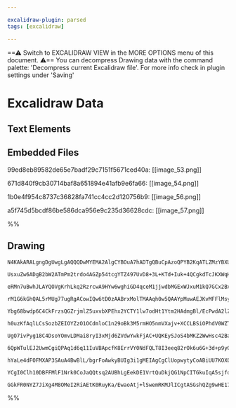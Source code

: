 ```yaml
---

excalidraw-plugin: parsed
tags: [excalidraw]

---
```

==⚠  Switch to EXCALIDRAW VIEW in the MORE OPTIONS menu of this document. ⚠== You can decompress Drawing data with the command palette: 'Decompress current Excalidraw file'. For more info check in plugin settings under 'Saving'


# Excalidraw Data
## Text Elements
## Embedded Files
99ed8eb89582de65e7badf29c7151f5671ced40a: [[image_53.png]]

671d840f9cb30714baf8a651894e41afb9e6fa66: [[image_54.png]]

1b0e4f954c8737c36828fa741cc4cc2d120756b9: [[image_56.png]]

a5f745d5bcdf86be586dca956e9c235d36628cdc: [[image_57.png]]

%%
## Drawing
```compressed-json
N4KAkARALgngDgUwgLgAQQQDwMYEMA2AlgCYBOuA7hADTgQBuCpAzoQPYB2KqATLZMzYBXUtiRoIACyhQ4zZAHoFAc0JRJQgEYA6bGwC2CgF7N6hbEcK4OCtptbErHALRY8RMpWdx8Q1TdIEfARcZgRmBShcZQUebQBWbQBGGjoghH0EDihmbgBtcDBQMBKIEm4IAH0AOQBmAC0AQQA2AGt8ABZa4gBNABkARQohRqSAWTYASVSSyFhECsJ9aKR+

UsxuZw6ADgB2bW2ATmPm2trdo4AGZp54tcgYTZ497UvD8+3L+KTd+Iuk+4QCgkdTcJKXWqHQGSBCEZTSMFJZqA6zKYLcS6A5hQUhsVoIADCbHwbFIFRx1mYcFwgWyM1Kmlw2FaylxQg4xCJJLJEgpHCpNKyUHpkAAZoR8PgAMqwdESQQeEUQbG4/EAdRBkm4fEKAhxeIQMpgcvQCvKgLZ8I44VyaABuogbGp2DUjztl0xDtZwjgk2IttQeQAuoDR

eRMn7uBwhJLAYQOVgKrhLkq2RzrcwA9HYw6wghiGD4qceM1jjwdbMGExWJxuM1kQ7GCx2BxqpwxGCOpceLVnp8K6VCMwACLpKD57iighhQGaYQcgCiwUy2SzMfwgKEcGIuHHBbtu2ezU+33i22ansrRA4rSj68BJOZE7QU/wM9zUSgQgDEEQHPjyhKuKwSRhIxz5tsCCaEcZ48MQCDNPECC7IyxCijwhzYLsSTfKKRbYWIxBdrgSrMO44iBrqYD2

rM1G6kGhQAL5rMUg77ugRgACowIQw6tD0zAABrxMolTMAAqh0w5QAAYpMuwAEJKvMFFlMsyirA6GxoFshz7DwHqXEk5aXLsELGXcDpuqgzjxB02iQucpk8L8kLXLcgLAsQoLur20KwvCwrupZlaoial6lCqBpcqS5LkPy1K0sKs5MiyaacsSsW8vFApJUBErSrKqlmgWWL6uqmramVqqGkVFQlamwhWjaYKAk6TKumCHqAt6W5+gGwahuGCCgag2

Ybg68bwdp6C4CkFrzsQGZrjmlZ5uxvbXPEhx2YCTY1lw7odHt1Ytm2HAdmgBl/EcPwdA2lZDqOwR7pO04ILOi1LhkQorRNlZbjur0HkeJ61B62y1A+8a3mg40PmwT7sa+75rZ+34VH+jgcIBoYSiN7EQM02HENsXaiphmjg9hHSMqK2y4IhSRHB0CAdEkuCipohwIVO9akeR+RUTRsxJPRTEsZNhM8MoYwLs4zgcH0kjYJxHQUAA4qKbCcQAUgAj

h0uzKfAqlLCsSozbZEIOYZzO1OCdmloC1n29oBk3M5rmHO5nmVXajv+XCCLBSiOPhdV0WZTy6B8rlQpKoyzK9RyMUx9AOWJQneOSkaJrKsS5ofjVGreVqV2R/iefFYXpUOpakjLa1DrtS6sBdRFkC9b6/r5CGDphrgEbsfDk0JjNEC4DwjXsktLVw/euYIM+qBJHpezPGZA6QPtLZ1tvVbNpw52XaguynLUkN7J3ZQjmOK8ox9DpzrP30rjkd6ra

UgO7ivPyg18C4DsoYOmvLDMai8ryI3xMjd6ZVdwYwkFjAC+UQKEySJoS4bMKZ2WwHsc42BajHmeFOXY7NsDYA6BQuCxlTJFm5gLAgFECi0RFiUMWswGIlGYoUVikBygSCMJIeo1RdYwGIPEDWlxRStEOAANTYAuAAEpITA2xpiAhUosdSmlKxW3uocbQHRjjvCOM0HYXRfgu24PdJI2gzI3GPA7L4Bi/Zly6thIOgVCwPVKGFCiN8or4jTnFSkWc

6QpWTulEJ2UwmCgiQPAq1d6q11IuVBApcfK8ErrVY0NdFQLT8I3eeq82rOk6u6G+3d+p9yGkPAmn9/qDnHkmWoM90wlNHmtZe7FmaHEcR6Q4x1GynVrGgc4J0j6tnbBRU4pxLjsxLHGO+L0H5wOfl9Zcv1Gmbm3L/Xph5zwniGZcc80Mbw7NAdAtZb4n5owQT+ZBONUENIkLgeIooyHxAkZobAaFzyaAQGeZoxA8A7WaAgTCPZvlEJuNsP52BGEm

hYaLe4dFOFMXAP3SAuA4BwBlL/bgrFoAwkyBUIg3i1gMEIAgCgClUopwytyCoABiUU7KOX0ggNgEQSVJjjn0DKGqMT0AsqSAgcV4quU8tIHygV9KomLRFRnOJeUqUyrlRkGSSS6rylSeq3lQp+UZCFQaTJ5dsmFG5Ya7IxrBXpOSXqgpVqNVGoFQAJSasUzMzdSiuttQKgA8uU9ulSDWyrdVqzgskh4SmsiFSA/qoB2pktGqUhAjAUQMuGzV+hOJ

YCgI0Clh10DBFFMlF1Nrk0CoJaQQtsq2AUBhLgEekDE1VrtQuDkjQG1NpCITGkuIqA5sjfoHtQ7uILAkOlLlZFcSSkEnWDoCblTYHnfgHo3BIRxHiO5Is4Jainl8RAIwbADBEsbAQIQFEOFgB4X6jtHrFpN2nYtLlrISDpszdqCKEAP3EBlAgOA3AV3/omPBLtuBNDBFgbcql/6RV8IgApYkhNSDKEZAACh4D8agvBcP4d2Hhy4CQACUSp3UIGUD

GGkFR0NYZ7JiXg4M8OMeI2RiAEtK0RuyKa/EwaoAtj+lSwemRKMJlICgtASGshQZg9wHE17ATYCIMBtAim7mlA4PUhTpAlMtyEFAa8FENNcdKHYAAVggbAOQpTabgOBhAkHoM3NRjimzhBGCcTPfgC9lYtHynSB52synvxQAMJOiiXTSiPhgW9ODoDQiFo815nzjTMV3v4BAYC4QiWMRAIxIAA==
```
%%